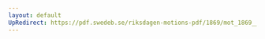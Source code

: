```yaml
---
layout: default
UpRedirect: https://pdf.swedeb.se/riksdagen-motions-pdf/1869/mot_1869__ak__00130/mot_1869__ak__00130_002.pdf
---
```

